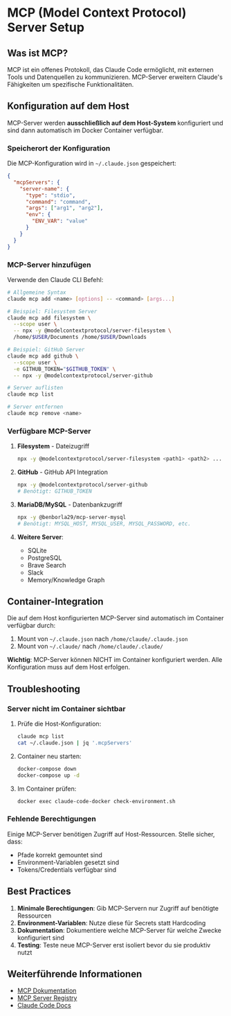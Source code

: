 # MCP (Model Context Protocol) Server Setup

## Was ist MCP?

MCP ist ein offenes Protokoll, das Claude Code ermöglicht, mit externen Tools und Datenquellen zu kommunizieren. MCP-Server erweitern Claude's Fähigkeiten um spezifische Funktionalitäten.

## Konfiguration auf dem Host

MCP-Server werden **ausschließlich auf dem Host-System** konfiguriert und sind dann automatisch im Docker Container verfügbar.

### Speicherort der Konfiguration

Die MCP-Konfiguration wird in `~/.claude.json` gespeichert:

```json
{
  "mcpServers": {
    "server-name": {
      "type": "stdio",
      "command": "command",
      "args": ["arg1", "arg2"],
      "env": {
        "ENV_VAR": "value"
      }
    }
  }
}
```

### MCP-Server hinzufügen

Verwende den Claude CLI Befehl:

```bash
# Allgemeine Syntax
claude mcp add <name> [options] -- <command> [args...]

# Beispiel: Filesystem Server
claude mcp add filesystem \
  --scope user \
  -- npx -y @modelcontextprotocol/server-filesystem \
  /home/$USER/Documents /home/$USER/Downloads

# Beispiel: GitHub Server
claude mcp add github \
  --scope user \
  -e GITHUB_TOKEN="$GITHUB_TOKEN" \
  -- npx -y @modelcontextprotocol/server-github

# Server auflisten
claude mcp list

# Server entfernen
claude mcp remove <name>
```

### Verfügbare MCP-Server

1. **Filesystem** - Dateizugriff
   ```bash
   npx -y @modelcontextprotocol/server-filesystem <path1> <path2> ...
   ```

2. **GitHub** - GitHub API Integration
   ```bash
   npx -y @modelcontextprotocol/server-github
   # Benötigt: GITHUB_TOKEN
   ```

3. **MariaDB/MySQL** - Datenbankzugriff
   ```bash
   npx -y @benborla29/mcp-server-mysql
   # Benötigt: MYSQL_HOST, MYSQL_USER, MYSQL_PASSWORD, etc.
   ```

4. **Weitere Server**:
   - SQLite
   - PostgreSQL
   - Brave Search
   - Slack
   - Memory/Knowledge Graph

## Container-Integration

Die auf dem Host konfigurierten MCP-Server sind automatisch im Container verfügbar durch:

1. Mount von `~/.claude.json` nach `/home/claude/.claude.json`
2. Mount von `~/.claude/` nach `/home/claude/.claude/`

**Wichtig**: MCP-Server können NICHT im Container konfiguriert werden. Alle Konfiguration muss auf dem Host erfolgen.

## Troubleshooting

### Server nicht im Container sichtbar

1. Prüfe die Host-Konfiguration:
   ```bash
   claude mcp list
   cat ~/.claude.json | jq '.mcpServers'
   ```

2. Container neu starten:
   ```bash
   docker-compose down
   docker-compose up -d
   ```

3. Im Container prüfen:
   ```bash
   docker exec claude-code-docker check-environment.sh
   ```

### Fehlende Berechtigungen

Einige MCP-Server benötigen Zugriff auf Host-Ressourcen. Stelle sicher, dass:
- Pfade korrekt gemountet sind
- Environment-Variablen gesetzt sind
- Tokens/Credentials verfügbar sind

## Best Practices

1. **Minimale Berechtigungen**: Gib MCP-Servern nur Zugriff auf benötigte Ressourcen
2. **Environment-Variablen**: Nutze diese für Secrets statt Hardcoding
3. **Dokumentation**: Dokumentiere welche MCP-Server für welche Zwecke konfiguriert sind
4. **Testing**: Teste neue MCP-Server erst isoliert bevor du sie produktiv nutzt

## Weiterführende Informationen

- [MCP Dokumentation](https://modelcontextprotocol.io/docs)
- [MCP Server Registry](https://github.com/anthropics/mcp/wiki/MCP-Servers)
- [Claude Code Docs](https://docs.anthropic.com/en/docs/claude-code)